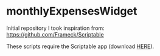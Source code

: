 # monthlyExpensesWidget
Initial repository I took inspiration from: <br> 
https://github.com/Frameck/Scriptable

These scripts require the Scriptable app (download <a href="https://scriptable.app">HERE</a>).
